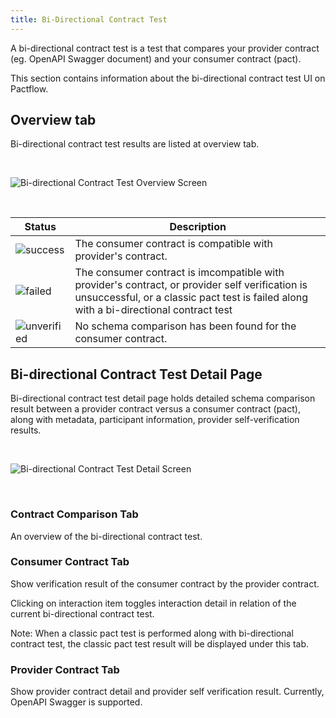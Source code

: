 ```yaml
---
title: Bi-Directional Contract Test
---
```


A bi-directional contract test is a test that compares your provider contract (eg. OpenAPI Swagger document) and your consumer contract (pact).

This section contains information about the bi-directional contract test UI on Pactflow.

## Overview tab

Bi-directional contract test results are listed at overview tab. 

&nbsp;

![Bi-directional Contract Test Overview Screen](/ui/bdct-overview.png)

&nbsp;

<div class="status-table">

| Status | Description |
|-------------|-------------|
| ![success](/ui/success.png) | The consumer contract is compatible with provider's contract.|
| ![failed](/ui/failed.png) | The consumer contract is imcompatible with provider's contract, or provider self verification is unsuccessful, or a classic pact test is failed along with a bi-directional contract test|
| ![unverified](/ui/unverified.png) | No schema comparison has been found for the consumer contract. |

</div>

## Bi-directional Contract Test Detail Page

Bi-directional contract test detail page holds detailed schema comparison result between a provider contract versus a consumer contract (pact), along with metadata, participant information, provider self-verification results.

&nbsp;

![Bi-directional Contract Test Detail Screen](/ui/bdct-cross-comparison.png)

&nbsp;

### Contract Comparison Tab
An overview of the bi-directional contract test.

### Consumer Contract Tab
Show verification result of the consumer contract by the provider contract.

Clicking on interaction item toggles interaction detail in relation of the current bi-directional contract test.

Note: When a classic pact test is performed along with bi-directional contract test, the classic pact test result will be displayed under this tab.

### Provider Contract Tab
Show provider contract detail and provider self verification result. Currently, OpenAPI Swagger is supported. 



